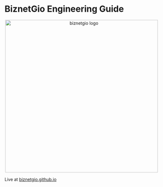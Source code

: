 # BiznetGio Engineering Guide

<p align="center">
    <img alt="biznetgio logo" 
        src="https://user-images.githubusercontent.com/17734314/66799561-cf355a80-ef3b-11e9-9caa-ab926db08f54.jpg"
        height="" width="500">
</p>


Live at [biznetgio.github.io](https://biznetgio.github.io/)
